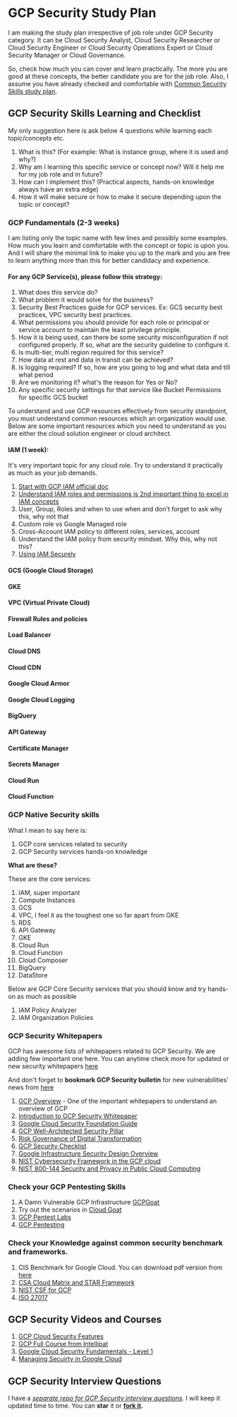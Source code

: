# GCP Security Study Plan
I am making the study plan irrespective of job role under GCP Security category. It can be Cloud Security Analyst, Cloud Security Researcher or Cloud Security Engineer or Cloud Security Operations Expert or Cloud Security Manager or Cloud Governance.

So, check how much you can cover and learn practically. The more you are good at these concepts, the better candidate you are for the job role.
Also, I assume you have already checked and comfortable with [Common Security Skills study plan](common-skills-study-plan.md).

## GCP Security Skills Learning and Checklist
My only suggestion here is ask below 4 questions while learning each topic/concepts etc.
1. What is this? (For example: What is instance group, where it is used and why?)
2. Why am I learning this specific service or concept now? Will it help me for my job role and in future?
3. How can I implement this? (Practical aspects, hands-on knowledge always have an extra edge)
4. How it will make secure or how to make it secure depending upon the topic or concept?

### GCP Fundamentals (2-3 weeks)
I am listing only the topic name with few lines and possibly some examples. How much you learn and comfortable with the concept or topic is upon you. 
And I will share the minimal link to make you up to the mark and you are free to learn anything more than this for better candidacy and experience.

#### For any GCP Service(s), please follow this strategy:
1. What does this service do?
2. What problem it would solve for the business?
3. Security Best Practices guide for GCP services. Ex: GCS security best practices, VPC security best practices.
4. What permissions you should provide for each role or principal or service account to maintain the least privilege principle.
5. How it is being used, can there be some security misconfiguration if not configured properly. If so, what are the security guideline to configure it.
6. Is multi-tier, multi region required for this service?
7. How data at rest and data in transit can be achieved?
8. Is logging required? If so, how are you going to log and what data and till what period
9. Are we monitoring it? what's the reason for Yes or No?
10. Any specific security settings for that service like Bucket Permissions for specific GCS bucket

To understand and use GCP resources effectively from security standpoint, you must understand common resources which an organization would use. Below are some important resources which you need to understand as you are either the cloud solution engineer or cloud architect.

#### IAM (1 week): 
It's very important topic for any cloud role. Try to understand it practically as much as your job demands.
1. [Start with GCP IAM official doc](https://cloud.google.com/iam/docs/overview)
2. [Understand IAM roles and permissions is 2nd important thing to excel in IAM concepts](https://cloud.google.com/iam/docs/roles-overview)
3. User, Group, Roles and when to use when and don't forget to ask why this, why not that
4. Custom role vs Google Managed role
5. Cross-Account IAM policy to different roles, services, account
6. Understand the IAM policy from security mindset. Why this, why not this?
8. [Using IAM Securely](https://cloud.google.com/iam/docs/using-iam-securely)

#### GCS (Google Cloud Storage)
#### GKE
#### VPC (Virtual Private Cloud)
#### Firewall Rules and policies
#### Load Balancer
#### Cloud DNS
#### Cloud CDN
#### Google Cloud Armor
#### Google Cloud Logging
#### BigQuery
#### API Gateway
#### Certificate Manager
#### Secrets Manager
#### Cloud Run
#### Cloud Function

### GCP Native Security skills
What I mean to say here is:
1. GCP core services related to security
2. GCP Security services hands-on knowledge

**What are these?**

These are the core services:
1. IAM, super important
2. Compute Instances
3. GCS
4. VPC, I feel it as the toughest one so far apart from GKE
5. RDS
6. API Gateway
7. GKE
8. Cloud Run
9. Cloud Function
10. Cloud Composer
11. BigQuery
12. DataStore

Below are GCP Core Security services that you should know and try hands-on as much as possible

1. IAM Policy Analyzer
2. IAM Organization Policies

### GCP Security Whitepapers
GCP has awesome lists of whitepapers related to GCP Security. We are adding few important one here. You can anytime check more for updated or new security whitepapers [here](https://aws.amazon.com/security/security-learning/?whitepapers-main.sort-by=item.additionalFields.sortDate&whitepapers-main.sort-order=desc)

And don't forget to **bookmark GCP Security bulletin** for new vulnerabilities' news from [here](https://aws.amazon.com/security/security-bulletins/)

1. [GCP Overview](https://cloud.google.com/docs/overview) - One of the important whitepapers to understand an overview of GCP
2. [Introduction to GCP Security Whitepaper](https://cloud.google.com/static/docs/security/overview/resources/google_security_wp.pdf)
3. [Google Cloud Security Foundation Guide](https://services.google.com/fh/files/misc/google-cloud-security-foundations-guide.pdf)
4. [GCP Well-Architected Security Pillar](https://cloud.google.com/architecture/framework/security)
5. [Risk Governance of Digital Transformation](https://services.google.com/fh/files/misc/risk-governance-of-digital-transformation.pdf)
6. [GCP Security Checklist](https://medium.com/@hassene/google-cloud-platform-security-checklist-5f57fe8eb761)
7. [Google Infrastructure Security Design Overview](https://cloud.google.com/static/docs/security/infrastructure/design/resources/google_infrastructure_whitepaper_fa.pdf)
8. [NIST Cybersecurity Framework in the GCP cloud](https://services.google.com/fh/files/misc/gcp_nist_cybersecurity_framework.pdf)
9. [NIST 800-144 Security and Privacy in Public Cloud Computing](https://nvlpubs.nist.gov/nistpubs/Legacy/SP/nistspecialpublication800-144.pdf)

### Check your GCP Pentesting Skills
1. A Damn Vulnerable GCP Infrastructure [GCPGoat](https://github.com/ine-labs/GCPGoat)
2. Try out the scenarios in [Cloud Goat](https://github.com/RhinoSecurityLabs/cloudgoat)
3. [GCP Pentest Labs](https://github.com/lacioffi/GCP-pentest-lab/)
4. [GCP Pentesting](https://cloud.hacktricks.xyz/pentesting-cloud/gcp-security)

### Check your Knowledge against common security benchmark and frameworks.
1. CIS Benchmark for Google Cloud. You can download pdf version from [here](https://www.cisecurity.org/benchmark/google_cloud_computing_platform)
2. [CSA Cloud Matrix and STAR Framework](https://cloudsecurityalliance.org/download/artifacts/cloud-controls-matrix-v4/)
3. [NIST CSF for GCP](https://services.google.com/fh/files/misc/gcp_nist_cybersecurity_framework.pdf)
4. [ISO 27017](https://www.amnafzar.net/files/1/ISO%2027000/ISO%20IEC%2027017-2015.pdf)

## GCP Security Videos and Courses
1. [GCP Cloud Security Features](https://www.youtube.com/watch?v=83IwaIaBRRU)
2. [GCP Full Course from Intellipat](https://www.youtube.com/watch?v=cwpbY4wJMBs)
3. [Google Cloud Security Fundamentals - Level 1](https://www.youtube.com/watch?v=9Bx_cqpJDpI)
4. [Managing Secuirty in Google Cloud](https://www.cloudskillsboost.google/course_templates/21)

## GCP Security Interview Questions
I have a _[separate repo for GCP Security interview questions](https://github.com/jassics/security-interview-questions/blob/main/gcp-security-interview-questions.md)._ I will keep it updated time to time. You can **star** it or **[fork it](https://github.com/jassics/security-interview-questions/fork).** 
